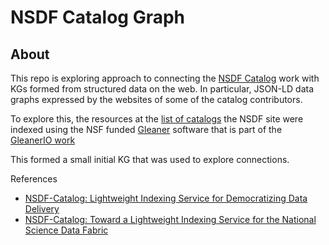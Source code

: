 # NSDF Catalog Graph

## About

This repo is exploring approach to connecting the 
[NSDF Catalog](https://github.com/nsdf-fabric/nsdf-catalog) work with KGs formed
from structured data on the web.  In particular, JSON-LD data graphs expressed by
the websites of some of the catalog contributors.  

To explore this, the resources at the [list of catalogs](https://nationalsciencedatafabric.org/catalog3d.html) 
the NSDF site were indexed using the NSF funded [Gleaner](https://github.com/gleanerio/gleaner) software that is 
part of the [GleanerIO work](https://github.com/gleanerio)

This formed a small initial KG that was used to explore connections.  

References

* [NSDF-Catalog: Lightweight Indexing Service for Democratizing Data Delivery](https://www.sci.utah.edu/publications/Lue2022a/catalog.pdf)
* [NSDF-Catalog: Toward a Lightweight Indexing Service for the National Science Data Fabric](https://zenodo.org/record/7161703#.ZEqN_9LMLrX)